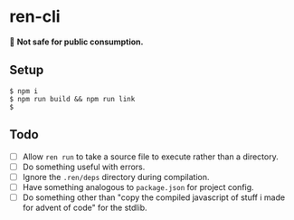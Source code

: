 # ren-cli

🚨 **Not safe for public consumption.**

## Setup

```
$ npm i
$ npm run build && npm run link
$
```

## Todo

- [ ] Allow `ren run` to take a source file to execute rather than a directory.
- [ ] Do something useful with errors.
- [ ] Ignore the `.ren/deps` directory during compilation.
- [ ] Have something analogous to `package.json` for project config.
- [ ] Do something other than "copy the compiled javascript of stuff i made for advent of code" for the stdlib.
